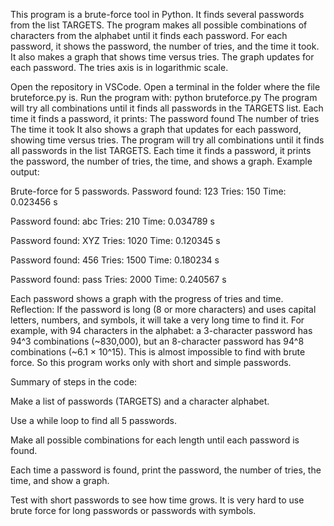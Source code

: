 This program is a brute-force tool in Python. It finds several passwords from the list TARGETS. The program makes all possible combinations of characters from the alphabet until it finds each password. For each password, it shows the password, the number of tries, and the time it took. It also makes a graph that shows time versus tries. The graph updates for each password. The tries axis is in logarithmic scale.

Open the repository in VSCode.
Open a terminal in the folder where the file bruteforce.py is.
Run the program with:
python bruteforce.py
The program will try all combinations until it finds all passwords in the TARGETS list.
Each time it finds a password, it prints:
The password found
The number of tries
The time it took
It also shows a graph that updates for each password, showing time versus tries.
The program will try all combinations until it finds all passwords in the list TARGETS. Each time it finds a password, it prints the password, the number of tries, the time, and shows a graph.
Example output:

Brute-force for 5 passwords.
Password found: 123
Tries: 150
Time: 0.023456 s

Password found: abc
Tries: 210
Time: 0.034789 s

Password found: XYZ
Tries: 1020
Time: 0.120345 s

Password found: 456
Tries: 1500
Time: 0.180234 s

Password found: pass
Tries: 2000
Time: 0.240567 s

Each password shows a graph with the progress of tries and time.
Reflection:
If the password is long (8 or more characters) and uses capital letters, numbers, and symbols, it will take a very long time to find it. 
For example, with 94 characters in the alphabet: a 3-character password has 94^3 combinations (~830,000), but an 8-character password has 94^8 combinations (~6.1 × 10^15). 
This is almost impossible to find with brute force. So this program works only with short and simple passwords.

Summary of steps in the code:

Make a list of passwords (TARGETS) and a character alphabet.

Use a while loop to find all 5 passwords.

Make all possible combinations for each length until each password is found.

Each time a password is found, print the password, the number of tries, the time, and show a graph.

Test with short passwords to see how time grows. It is very hard to use brute force for long passwords or passwords with symbols.
